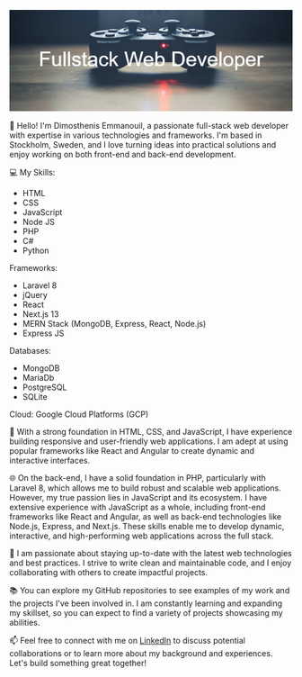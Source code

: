 <p align="center">
  <img src="https://github.com/Albatraoz12/Albatraoz12/blob/main/Fullstack_Web_Developer.png" alt="Full Stack Web Developer">
</p>

👋 Hello! I'm Dimosthenis Emmanouil, a passionate full-stack web developer with expertise in various technologies and frameworks. I'm based in Stockholm, Sweden, and I love turning ideas into practical solutions and enjoy working on both front-end and back-end development.

💻 My Skills:
- HTML
- CSS
- JavaScript
- Node JS
- PHP
- C#
- Python

Frameworks: 
- Laravel 8
- jQuery
- React
- Next.js 13
- MERN Stack (MongoDB, Express, React, Node.js)
- Express JS

Databases:
- MongoDB
- MariaDb
- PostgreSQL
- SQLite

Cloud:
Google Cloud Platforms (GCP)


🔨 With a strong foundation in HTML, CSS, and JavaScript, I have experience building responsive and user-friendly web applications. I am adept at using popular frameworks like React and Angular to create dynamic and interactive interfaces.

🌐 On the back-end, I have a solid foundation in PHP, particularly with Laravel 8, which allows me to build robust and scalable web applications. However, my true passion lies in JavaScript and its ecosystem. I have extensive experience with JavaScript as a whole, including front-end frameworks like React and Angular, as well as back-end technologies like Node.js, Express, and Next.js. These skills enable me to develop dynamic, interactive, and high-performing web applications across the full stack.

🚀 I am passionate about staying up-to-date with the latest web technologies and best practices. I strive to write clean and maintainable code, and I enjoy collaborating with others to create impactful projects.

📚 You can explore my GitHub repositories to see examples of my work and the projects I've been involved in. I am constantly learning and expanding my skillset, so you can expect to find a variety of projects showcasing my abilities.

📫 Feel free to connect with me on [LinkedIn](https://www.linkedin.com/in/dimosthenis-emmanouil-4ba731207/) to discuss potential collaborations or to learn more about my background and experiences. Let's build something great together!


